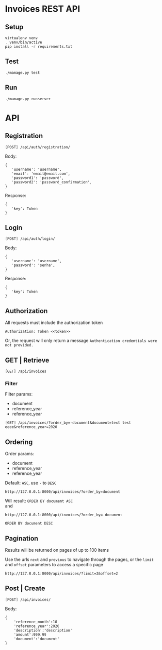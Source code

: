 # Invoices REST API

## Setup
    virtualenv venv
    . venv/bin/active
    pip install -r requirements.txt

## Test
    ./manage.py test
    
    
## Run
    ./manage.py runserver
    
    
# API

## Registration
    [POST] /api/auth/registration/
Body:
    
    {
       'username': 'username',
       'email': 'email@email.com',
       'password1': 'password',
       'password2': 'password_confirmation',
    }
Response:

    {
       'key': Token
    }
    
## Login    
    [POST] /api/auth/login/
Body:
    
    {
       'username': 'username',
       'password': 'senha',
    }
Response:

    {
       'key': Token
    }

##  Authorization

All requests must include the authorization token

    Authorization: Token <<token>>


Or, the request will only return a message `Authentication credentials were not provided.`

## GET | Retrieve

    [GET] /api/invoices

### Filter

Filter params:
   - document
   - reference_year
   - reference_year

    [GET] /api/invoices/?order_by=-document&document=text test eeee&reference_year=2020
    
    
## Ordering

Order params:
   - document
   - reference_year
   - reference_year
   
Default: `ASC`, use `-` to `DESC`

    http://127.0.0.1:8000/api/invoices/?order_by=document
    
Will result: `ORDER BY document ASC`    
and    
    
    http://127.0.0.1:8000/api/invoices/?order_by=-document
    
    ORDER BY document DESC
    
## Pagination

Results will be returned on pages of up to 100 items

Use the urls `next` and `previous` to navigate through the pages, 
or the `limit` and `offset` parameters to access a specific page

    http://127.0.0.1:8000/api/invoices/?limit=2&offset=2
    
## Post | Create
    [POST] /api/invoices/
Body:

    {
        'reference_month':10
        'reference_year':2020
        'description':'description'
        'amount':999.99
        'document':'document'
    }